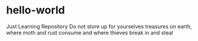 # hello-world
Just Learning Repository
Do not store up for yourselves treasures on earth, where moth and rust consume and where thieves break in and steal
